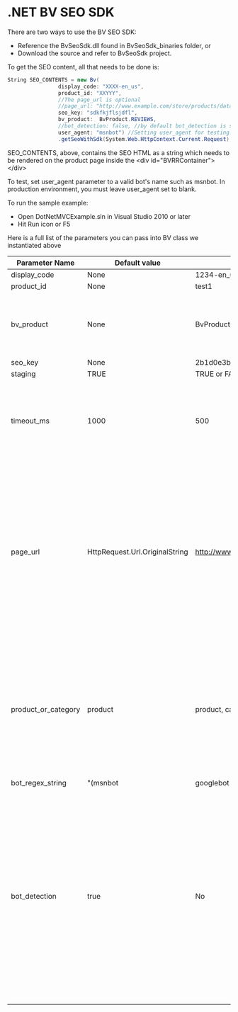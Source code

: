 .NET BV SEO SDK
================

There are two ways to use the BV SEO SDK: 
 - Reference the BvSeoSdk.dll found in BvSeoSdk_binaries folder, or 
 - Download the source and refer to BvSeoSdk project. 

To get the SEO content, all that needs to be done is:

```c#
String SEO_CONTENTS = new Bv(
                display_code: "XXXX-en_us",
                product_id: "XXYYY", 
                //The page_url is optional
                //page_url: "http://www.example.com/store/products/data-gen-696yl2lg1kurmqxn88fqif5y2/",
                seo_key: "sdkfkjflsjdfl", 
                bv_product:  BvProduct.REVIEWS, 
                //bot_detection: false, //by default bot_detection is set to true
                user_agent: "msnbot") //Setting user_agent for testing. Leave this blank in production.
                .getSeoWithSdk(System.Web.HttpContext.Current.Request);

```
SEO_CONTENTS, above, contains the SEO HTML as a string which needs to be rendered on the product page inside the \<div id="BVRRContainer">\</div> 

To test, set user_agent parameter to a valid bot's name such as msnbot. In production environment, you must leave user_agent set to blank.

To run the sample example:
- Open DotNetMVCExample.sln in Visual Studio 2010 or later
- Hit Run icon or F5

Here is a full list of the parameters you can pass into BV class we instantiated above


Parameter Name | Default value | Example Value(s) | Required | Notes
------------ | ------------- | ------------ | ------------ | ------------
display_code |  None | 1234-en_us | Yes | |
product_id |  None | test1 | Yes | |
bv_product | None | BvProduct.REVIEWS | Yes | Use BvProduct enum that comes with the BvSeoSdk dll. |
seo_key |  None | 2b1d0e3b86ffa60cb2079dea11135c1e | Yes | |
staging |  TRUE | TRUE or FALSE | No | |
timeout_ms | 1000 | 500 | No | Integer in ms. Determines how much time the request will be given before timing out. 
page_url | HttpRequest.Url.OriginalString |  http://www.example.com/pdp/test1 | No | If a current url is not provided the current page URL will be used instead.  You will want to provide the URL if you use query parameters or # in your URLs that you don't want google to index. |
product_or_category | product | product, category | No | Reviews will always have this value set to product.  This is only used to questions which can be submitted against a category or a product. |
bot_regex_string | "(msnbot|googlebot|teoma|bingbot|yandexbot|yahoo)" | No | any regex valid expression | this is the regex used to determine if the current request is a bot or not (checking against user agent header) |
bot_detection | true | No | true, false | this is the flag used to determine if bot detection is required. If set to false, it will always return the SEO content, otherwise it will only return seo contents when a bot is detected in the user agent. Default value is true. |

